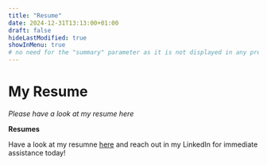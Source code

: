 ```yaml
---
title: "Resume"
date: 2024-12-31T13:13:00+01:00
draft: false
hideLastModified: true
showInMenu: true
# no need for the "summary" parameter as it is not displayed in any previews
---
```


# My Resume
_Please have a look at my resume here_

**Resumes**

Have a look at my resumne [here](/KanchanaPatlolla.pdf) and reach out in my LinkedIn for immediate assistance today!
